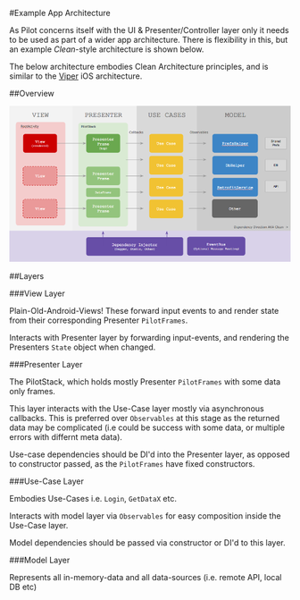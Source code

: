 #Example App Architecture

As Pilot concerns itself with the UI & Presenter/Controller layer only it needs to be used as part of a wider app architecture. There is flexibility in this, but an example _Clean_-style architecture is shown below.

The below architecture embodies Clean Architecture principles, and is similar to the [Viper](http://mutualmobile.github.io/blog/2013/12/04/viper-introduction/) iOS architecture. 

##Overview

![App Arch with Pilot](/gfx/app_arch.png)

##Layers

###View Layer

Plain-Old-Android-Views! These forward input events to and render state from their corresponding Presenter `PilotFrames`.

Interacts with Presenter layer by forwarding input-events, and rendering the Presenters `State` object when changed.

###Presenter Layer

The PilotStack, which holds mostly Presenter `PilotFrames` with some data only frames. 

This layer interacts with the Use-Case layer mostly via asynchronous callbacks. This is preferred over `Observables` at this stage as the returned data may be complicated (i.e could be success with some data, or multiple errors with differnt meta data).

Use-case dependencies should be DI'd into the Presenter layer, as opposed to constructor passed, as the `PilotFrames` have fixed constructors.

###Use-Case Layer

Embodies Use-Cases i.e. `Login`, `GetDataX` etc.

Interacts with model layer via `Observables` for easy composition inside the Use-Case layer.

Model dependencies should be passed via constructor or DI'd to this layer.

###Model Layer

Represents all in-memory-data and all data-sources (i.e. remote API, local DB etc)





